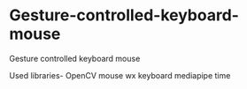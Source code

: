 # Gesture-controlled-keyboard-mouse
Gesture controlled keyboard mouse

Used libraries-
OpenCV
mouse
wx
keyboard
mediapipe
time

